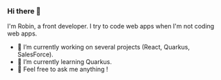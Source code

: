 ### Hi there 👋

I'm Robin, a front developer. I try to code web apps when I'm not coding web apps.

- 🔭 I’m currently working on several projects (React, Quarkus, SalesForce).
- 🌱 I’m currently learning Quarkus.
- 💬 Feel free to ask me anything !

<!--
**Rb-Oni/Rb-Oni** is a ✨ _special_ ✨ repository because its `README.md` (this file) appears on your GitHub profile.

Here are some ideas to get you started:

- 🔭 I’m currently working on ...
- 🌱 I’m currently learning ...
- 👯 I’m looking to collaborate on ...
- 🤔 I’m looking for help with ...
- 💬 Ask me about ...
- 📫 How to reach me: ...
- 😄 Pronouns: ...
- ⚡ Fun fact: ...
-->
